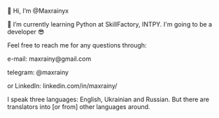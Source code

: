 👋 Hi, I’m @Maxrainyx
<p> 🌱 I’m currently learning Python at SkillFactory, INTPY. I'm going to be a developer 😎</p>
<p> Feel free to reach me for any questions through: </p>
<p> e-mail: maxrainy@gmail.com </p>
<p> telegram: @maxrainy </p>
<p> or LinkedIn: linkedin.com/in/maxrainy/ </p>
<p> I speak three languages: English, Ukrainian and Russian. But there are translators into [or from] other languages around. </p>

<!---
Maxrainyx/Maxrainyx is a ✨ special ✨ repository because its `README.md` (this file) appears on your GitHub profile.
You can click the Preview link to take a look at your changes.
--->
